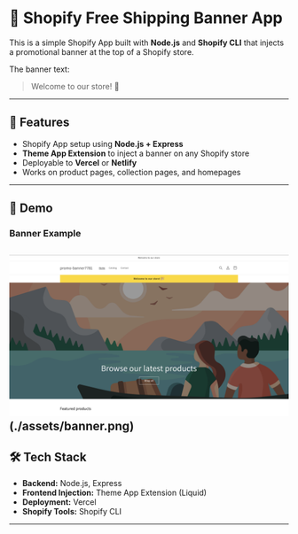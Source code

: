 # 🎉 Shopify Free Shipping Banner App

This is a simple Shopify App built with **Node.js** and **Shopify CLI** that injects a promotional banner at the top of a Shopify store.  

The banner text:  
> Welcome to our store! 🎉

---

## 🚀 Features
- Shopify App setup using **Node.js + Express**
- **Theme App Extension** to inject a banner on any Shopify store
- Deployable to **Vercel** or **Netlify**
- Works on product pages, collection pages, and homepages

---

## 📸 Demo

### Banner Example
![alt text](<Screenshot 2025-08-30 at 00.05.46.png>)
(./assets/banner.png)
---

## 🛠 Tech Stack
- **Backend:** Node.js, Express
- **Frontend Injection:** Theme App Extension (Liquid)
- **Deployment:** Vercel
- **Shopify Tools:** Shopify CLI

---